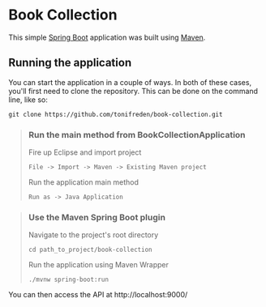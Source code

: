 # Book Collection

This simple [Spring Boot](https://spring.io/guides/gs/spring-boot) application was built using [Maven](https://spring.io/guides/gs/maven/).

## Running the application

You can start the application in a couple of ways. In both of these cases, you'll first need to clone the repository. This can be done on the command line, like so:

```
git clone https://github.com/tonifreden/book-collection.git
```

> ### Run the main method from BookCollectionApplication
>
> Fire up Eclipse and import project
> ```
> File -> Import -> Maven -> Existing Maven project
> ```
> Run the application main method
> ```
> Run as -> Java Application
> ```

> ### Use the Maven Spring Boot plugin
>
> Navigate to the project's root directory
> ```
> cd path_to_project/book-collection
> ```
> Run the application using Maven Wrapper
> ```
> ./mvnw spring-boot:run
> ```

You can then access the API at http://localhost:9000/